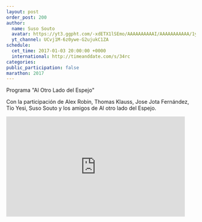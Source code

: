 ```yaml
---
layout: post
order_post: 200
author:
  name: Suso Souto
  avatar: https://yt3.ggpht.com/-xdETX1lSEmo/AAAAAAAAAAI/AAAAAAAAAAA/1y0gKH-J1MM/s88-c-k-no-mo-rj-c0xffffff/photo.jpg
  yt_channel: UCvj1M-6z0ywe-G2ujukC1ZA
schedule:
  cet_time: 2017-01-03 20:00:00 +0000
  international: http://timeanddate.com/s/34rc
categories:
public_participation: false
marathon: 2017
---
```

Programa "Al Otro Lado del Espejo"

Con la participación de Alex Robin, Thomas Klauss, Jose Jota Fernández, Tío Yesi,
Suso Souto y los amigos de Al otro lado del Espejo.

<iframe width="475" height="267" src="https://www.youtube.com/embed/8eMItW_dv20" frameborder="0" allowfullscreen></iframe>
